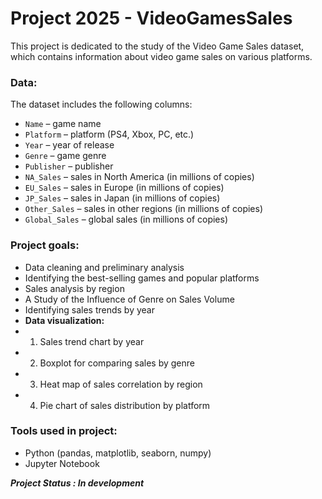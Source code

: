 # Project 2025 - VideoGamesSales
This project is dedicated to the study of the Video Game Sales dataset, which contains information about video game sales on various platforms.

### Data:
The dataset includes the following columns:
- `Name` – game name
- `Platform` – platform (PS4, Xbox, PC, etc.)
- `Year` – year of release
- `Genre` – game genre
- `Publisher` – publisher
- `NA_Sales` – sales in North America (in millions of copies)
- `EU_Sales` – sales in Europe (in millions of copies)
- `JP_Sales` – sales in Japan (in millions of copies)
- `Other_Sales` – sales in other regions (in millions of copies)
- `Global_Sales` – global sales (in millions of copies)

### Project goals:
- Data cleaning and preliminary analysis
- Identifying the best-selling games and popular platforms
- Sales analysis by region
- A Study of the Influence of Genre on Sales Volume
- Identifying sales trends by year
-  **Data visualization:**
-    1. Sales trend chart by year
-    2.  Boxplot for comparing sales by genre
-    3. Heat map of sales correlation by region
-    4. Pie chart of sales distribution by platform

### Tools used in project:
- Python (pandas, matplotlib, seaborn, numpy)
- Jupyter Notebook


**_Project Status : In development_**
